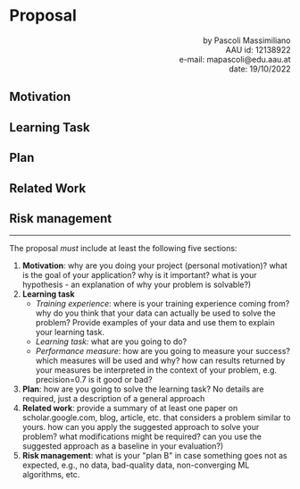 # Proposal

<div style="text-align: right">
by Pascoli Massimiliano<br>
AAU id: 12138922<br>
e-mail: mapascoli@edu.aau.at<br>
date: 19/10/2022
</div>

## Motivation

## Learning Task

## Plan

## Related Work

## Risk management



___



The proposal *must* include at least the following five sections:

1. **Motivation**: why are you doing your project (personal motivation)? what is the goal of your application? why is it important? what is your hypothesis - an explanation of why your problem is solvable?)
2. **Learning task**
   - *Training experience*: where is your training experience coming from? why do you think that your data can actually be used to solve the problem? Provide examples of your data and use them to explain your learning task.
   - *Learning task:* what are you going to do?
   - *Performance measure*: how are you going to measure your success? which measures will be used and why? how can results returned by your measures be interpreted in the context of your problem, e.g. precision=0.7 is it good or bad?
3. **Plan**: how are you going to solve the learning task? No details are required, just a description of a general approach
4. **Related work**: provide a summary of at least one paper on scholar.google.com, blog, article, etc. that considers a problem similar to yours. how can you apply the suggested approach to solve your problem? what modifications might be required? can you use the suggested approach as a baseline in your evaluation?)
5. **Risk management**: what is your "plan B" in case something goes not as expected, e.g., no data, bad-quality data, non-converging ML algorithms, etc.
